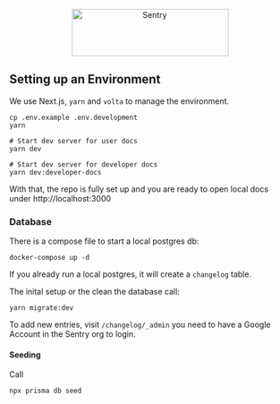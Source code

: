 <p align="center">
  <a href="https://sentry.io/?utm_source=github&utm_medium=logo" target="_blank">
    <img src="https://sentry-brand.storage.googleapis.com/sentry-wordmark-dark-280x84.png" alt="Sentry" width="280" height="84">
  </a>
</p>

## Setting up an Environment

We use Next.js, `yarn` and `volta` to manage the environment.

```
cp .env.example .env.development
yarn

# Start dev server for user docs
yarn dev

# Start dev server for developer docs
yarn dev:developer-docs
```

With that, the repo is fully set up and you are ready to open local docs under http://localhost:3000

### Database

There is a compose file to start a local postgres db:

```
docker-compose up -d
```

If you already run a local postgres, it will create a `changelog` table.

The inital setup or the clean the database call:

```
yarn migrate:dev
```

To add new entries, visit `/changelog/_admin` you need to have a Google Account in the Sentry org to login.

#### Seeding

Call

```
npx prisma db seed
```
